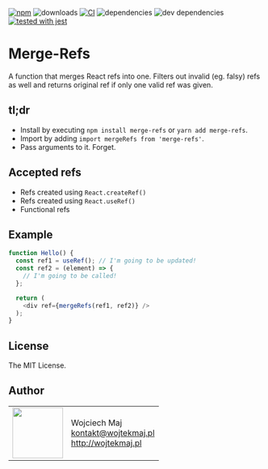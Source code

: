[![npm](https://img.shields.io/npm/v/merge-refs.svg)](https://www.npmjs.com/package/merge-refs) ![downloads](https://img.shields.io/npm/dt/merge-refs.svg) [![CI](https://github.com/wojtekmaj/merge-refs/workflows/CI/badge.svg)](https://github.com/wojtekmaj/merge-refs/actions) ![dependencies](https://img.shields.io/david/wojtekmaj/merge-refs.svg) ![dev dependencies](https://img.shields.io/david/dev/wojtekmaj/merge-refs.svg) [![tested with jest](https://img.shields.io/badge/tested_with-jest-99424f.svg)](https://github.com/facebook/jest)

# Merge-Refs
A function that merges React refs into one. Filters out invalid (eg. falsy) refs as well and returns original ref if only one valid ref was given.

## tl;dr
* Install by executing `npm install merge-refs` or `yarn add merge-refs`.
* Import by adding `import mergeRefs from 'merge-refs'`.
* Pass arguments to it. Forget.

## Accepted refs
* Refs created using `React.createRef()`
* Refs created using `React.useRef()`
* Functional refs

## Example

```js
function Hello() {
  const ref1 = useRef(); // I'm going to be updated!
  const ref2 = (element) => {
    // I'm going to be called!
  };

  return (
    <div ref={mergeRefs(ref1, ref2)} />
  );
}
```

## License

The MIT License.

## Author

<table>
  <tr>
    <td>
      <img src="https://github.com/wojtekmaj.png?s=100" width="100">
    </td>
    <td>
      Wojciech Maj<br />
      <a href="mailto:kontakt@wojtekmaj.pl">kontakt@wojtekmaj.pl</a><br />
      <a href="http://wojtekmaj.pl">http://wojtekmaj.pl</a>
    </td>
  </tr>
</table>
